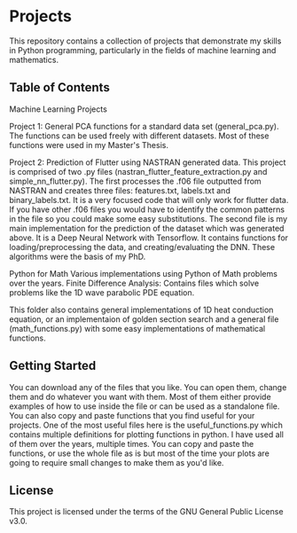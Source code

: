 # Projects

This repository contains a collection of projects that demonstrate my skills in Python programming, particularly in the fields of machine learning and mathematics.

## Table of Contents

Machine Learning Projects

Project 1: General PCA functions for a standard data set (general_pca.py). The functions can be used freely with different datasets. Most of these functions were used in my Master's Thesis.

Project 2: Prediction of Flutter using NASTRAN generated data. This project is comprised of two .py files (nastran_flutter_feature_extraction.py and simple_nn_flutter.py). The first processes the .f06 file outputted from NASTRAN and creates three files: features.txt, labels.txt and binary_labels.txt. It is a very focused code that will only work for flutter data. If you have other .f06 files you would have to identify the common patterns in the file so you could make some easy substitutions.
The second file is my main implementation for the prediction of the dataset which was generated above. It is a Deep Neural Network with Tensorflow. It contains functions for loading/preprocessing the data, and creating/evaluating the DNN. These algorithms were the basis of my PhD.

Python for Math
Various implementations using Python of Math problems over the years. 
Finite Difference Analysis: Contains files which solve problems like the 1D wave parabolic PDE equation. 

This folder also contains general implementations of 1D heat conduction equation, or an implementaion of golden section search and a general file (math_functions.py) with some easy implementations of mathematical functions. 


## Getting Started

You can download any of the files that you like. You can open them, change them and do whatever you want with them. Most of them either provide examples of how to use inside the file or can be used as a standalone file. 
You can also copy and paste functions that you find useful for your projects. 
One of the most useful files here is the useful_functions.py which contains multiple definitions for plotting functions in python. I have used all of them over the years, multiple times. You can copy and paste the functions, or use the whole file as is but most of the time your plots are going to require small changes to make them as you'd like. 


## License
This project is licensed under the terms of the GNU General Public License v3.0.
